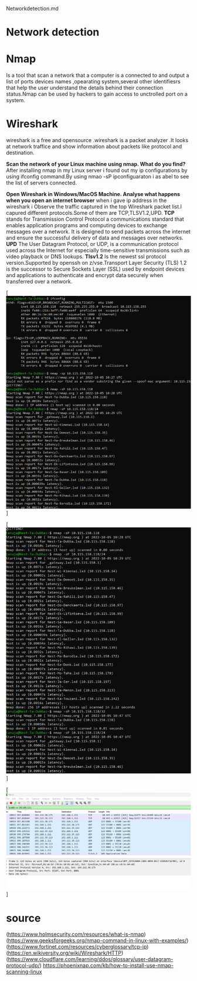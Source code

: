 Networkdetection.md
# Network detection
# Nmap
Is a tool that scan a network  that a computer is a connected to and output a list of ports devices names ,opearating system,several other identifiesrs that help the user understand the details behind their connection status.Nmap can be used by hackers to gain access to unctrolled port on a system.
# Wireshark
wireshark is a free and opensource .wireshark is a packet analyzer .It looks at network traffice and show information about packets like protocol and destination.

**Scan the network of your Linux machine using nmap. What do you find?**
After installing nmap in my Linux server i found out my ip configurations by using ifconfig command.By using nmao -sP ipconfiguaraton i as abel to see the list of servers connected.

**Open Wireshark in Windows/MacOS Machine. Analyse what happens when you open an internet browser**
when i gave ip address in the wireshark i Observe the traffic captured in the top Wireshark packet list.I capured different protocols.Some of them are TCP,TLSV1.2,UPD.
**TCP**
stands for Transmission Control Protocol a communications standard that enables application programs and computing devices to exchange messages over a network. It is designed to send packets across the internet and ensure the successful delivery of data and messages over networks.
**UPD**
The User Datagram Protocol, or UDP, is a communication protocol used across the Internet for especially time-sensitive transmissions such as video playback or DNS lookups.
**Tlsv1.2**
Is the newest ssl protocol version.Supported by openssh on z/vse.Transport Layer Security (TLS) 1.2 is the successor to Secure Sockets Layer (SSL) used by endpoint devices and applications to authenticate and encrypt data securely when transferred over a network.

[![alt text](../../00_includes/week2images/ifconfig.png "ifconfig.png")]


[![alt text](../../00_includes/week2images/listofservers.png "listofsevers.png")]


[![alt text](../../00_includes/week2images/wiresharkanlyse.png "wiresharkanlyse.png")]

# source
(https://www.holmsecurity.com/resources/what-is-nmap)
(https://www.geeksforgeeks.org/nmap-command-in-linux-with-examples/)
(https://www.fortinet.com/resources/cyberglossary/tcp-ip)
(https://en.wikiversity.org/wiki/Wireshark/HTTP)
(https://www.cloudflare.com/learning/ddos/glossary/user-datagram-protocol-udp/)
https://phoenixnap.com/kb/how-to-install-use-nmap-scanning-linux

